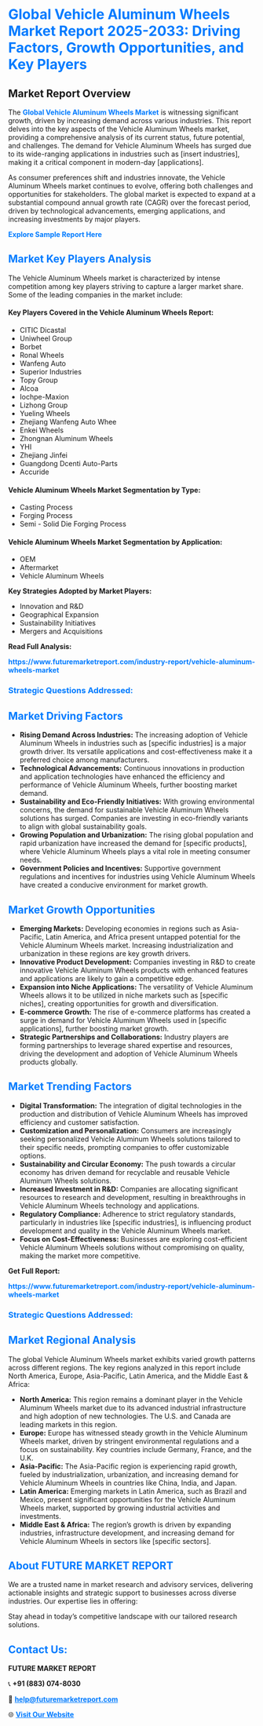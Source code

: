 <h1 style="color: #007BFF;">Global Vehicle Aluminum Wheels Market Report 2025-2033: Driving Factors, Growth Opportunities, and Key Players</h1>

<section id="overview">
<h2>Market Report Overview</h2>
<p>The <a href="https://www.futuremarketreport.com/industry-report/vehicle-aluminum-wheels-market" style="color: #007BFF; text-decoration: none;"><strong>Global Vehicle Aluminum Wheels Market</strong></a> is witnessing significant growth, driven by increasing demand across various industries. This report delves into the key aspects of the Vehicle Aluminum Wheels market, providing a comprehensive analysis of its current status, future potential, and challenges. The demand for Vehicle Aluminum Wheels has surged due to its wide-ranging applications in industries such as [insert industries], making it a critical component in modern-day [applications].</p>
<p>As consumer preferences shift and industries innovate, the Vehicle Aluminum Wheels market continues to evolve, offering both challenges and opportunities for stakeholders. The global market is expected to expand at a substantial compound annual growth rate (CAGR) over the forecast period, driven by technological advancements, emerging applications, and increasing investments by major players.</p>
</section>

<section id="overview">
<p><a href="https://www.futuremarketreport.com/request-sample/reportId=126093" style="color: #007BFF; text-decoration: none;"><strong>Explore Sample Report Here</strong></a></p>
</section>

<section id="key-players">
<h2 style="color: #007BFF;">Market Key Players Analysis</h2>
<p>The Vehicle Aluminum Wheels market is characterized by intense competition among key players striving to capture a larger market share. Some of the leading companies in the market include:</p>
<h4>Key Players Covered in the Vehicle Aluminum Wheels Report:</h4>
<ul><li>CITIC Dicastal</li><li>Uniwheel Group</li><li>Borbet</li><li>Ronal Wheels</li><li>Wanfeng Auto</li><li>Superior Industries</li><li>Topy Group</li><li>Alcoa</li><li>Iochpe-Maxion</li><li>Lizhong Group</li><li>Yueling Wheels</li><li>Zhejiang Wanfeng Auto Whee</li><li>Enkei Wheels</li><li>Zhongnan Aluminum Wheels</li><li>YHI</li><li>Zhejiang Jinfei</li><li>Guangdong Dcenti Auto-Parts</li><li>Accuride</li></ul>
<h4>Vehicle Aluminum Wheels Market Segmentation by Type:</h4>
<ul><li>Casting Process</li><li>Forging Process</li><li>Semi - Solid Die Forging Process</li></ul>

<h4>Vehicle Aluminum Wheels Market Segmentation by Application:</h4>
<ul><li>OEM</li><li>Aftermarket</li><li>Vehicle Aluminum Wheels</li></ul>
<p><strong>Key Strategies Adopted by Market Players:</strong></p>
<ul>
<li>Innovation and R&D</li>
<li>Geographical Expansion</li>
<li>Sustainability Initiatives</li>
<li>Mergers and Acquisitions</li>
</ul>
</section>

<section>
<p><strong>Read Full Analysis: </strong></p><a href="https://www.futuremarketreport.com/industry-report/vehicle-aluminum-wheels-market" style="color: #007BFF; text-decoration: none;"><strong>https://www.futuremarketreport.com/industry-report/vehicle-aluminum-wheels-market</strong></a>
<h3 style="color: #007BFF;">Strategic Questions Addressed:</h3>
</section>

<section id="driving-factors">
<h2 style="color: #007BFF;">Market Driving Factors</h2>
<ul>
<li><strong>Rising Demand Across Industries:</strong> The increasing adoption of Vehicle Aluminum Wheels in industries such as [specific industries] is a major growth driver. Its versatile applications and cost-effectiveness make it a preferred choice among manufacturers.</li>
<li><strong>Technological Advancements:</strong> Continuous innovations in production and application technologies have enhanced the efficiency and performance of Vehicle Aluminum Wheels, further boosting market demand.</li>
<li><strong>Sustainability and Eco-Friendly Initiatives:</strong> With growing environmental concerns, the demand for sustainable Vehicle Aluminum Wheels solutions has surged. Companies are investing in eco-friendly variants to align with global sustainability goals.</li>
<li><strong>Growing Population and Urbanization:</strong> The rising global population and rapid urbanization have increased the demand for [specific products], where Vehicle Aluminum Wheels plays a vital role in meeting consumer needs.</li>
<li><strong>Government Policies and Incentives:</strong> Supportive government regulations and incentives for industries using Vehicle Aluminum Wheels have created a conducive environment for market growth.</li>
</ul>
</section>

<section id="growth-opportunities">
<h2 style="color: #007BFF;">Market Growth Opportunities</h2>
<ul>
<li><strong>Emerging Markets:</strong> Developing economies in regions such as Asia-Pacific, Latin America, and Africa present untapped potential for the Vehicle Aluminum Wheels market. Increasing industrialization and urbanization in these regions are key growth drivers.</li>
<li><strong>Innovative Product Development:</strong> Companies investing in R&D to create innovative Vehicle Aluminum Wheels products with enhanced features and applications are likely to gain a competitive edge.</li>
<li><strong>Expansion into Niche Applications:</strong> The versatility of Vehicle Aluminum Wheels allows it to be utilized in niche markets such as [specific niches], creating opportunities for growth and diversification.</li>
<li><strong>E-commerce Growth:</strong> The rise of e-commerce platforms has created a surge in demand for Vehicle Aluminum Wheels used in [specific applications], further boosting market growth.</li>
<li><strong>Strategic Partnerships and Collaborations:</strong> Industry players are forming partnerships to leverage shared expertise and resources, driving the development and adoption of Vehicle Aluminum Wheels products globally.</li>
</ul>
</section>

<section id="trending-factors">
<h2 style="color: #007BFF;">Market Trending Factors</h2>
<ul>
<li><strong>Digital Transformation:</strong> The integration of digital technologies in the production and distribution of Vehicle Aluminum Wheels has improved efficiency and customer satisfaction.</li>
<li><strong>Customization and Personalization:</strong> Consumers are increasingly seeking personalized Vehicle Aluminum Wheels solutions tailored to their specific needs, prompting companies to offer customizable options.</li>
<li><strong>Sustainability and Circular Economy:</strong> The push towards a circular economy has driven demand for recyclable and reusable Vehicle Aluminum Wheels solutions.</li>
<li><strong>Increased Investment in R&D:</strong> Companies are allocating significant resources to research and development, resulting in breakthroughs in Vehicle Aluminum Wheels technology and applications.</li>
<li><strong>Regulatory Compliance:</strong> Adherence to strict regulatory standards, particularly in industries like [specific industries], is influencing product development and quality in the Vehicle Aluminum Wheels market.</li>
<li><strong>Focus on Cost-Effectiveness:</strong> Businesses are exploring cost-efficient Vehicle Aluminum Wheels solutions without compromising on quality, making the market more competitive.</li>
</ul>
</section>

<section>
<p><strong>Get Full Report: </strong></p><a href="https://www.futuremarketreport.com/industry-report/vehicle-aluminum-wheels-market" style="color: #007BFF; text-decoration: none;"><strong>https://www.futuremarketreport.com/industry-report/vehicle-aluminum-wheels-market</strong></a>
<h3 style="color: #007BFF;">Strategic Questions Addressed:</h3>
</section>


<section id="regional-analysis">
<h2 style="color: #007BFF;">Market Regional Analysis</h2>
<p>The global Vehicle Aluminum Wheels market exhibits varied growth patterns across different regions. The key regions analyzed in this report include North America, Europe, Asia-Pacific, Latin America, and the Middle East & Africa:</p>
<ul>
<li><strong>North America:</strong> This region remains a dominant player in the Vehicle Aluminum Wheels market due to its advanced industrial infrastructure and high adoption of new technologies. The U.S. and Canada are leading markets in this region.</li>
<li><strong>Europe:</strong> Europe has witnessed steady growth in the Vehicle Aluminum Wheels market, driven by stringent environmental regulations and a focus on sustainability. Key countries include Germany, France, and the U.K.</li>
<li><strong>Asia-Pacific:</strong> The Asia-Pacific region is experiencing rapid growth, fueled by industrialization, urbanization, and increasing demand for Vehicle Aluminum Wheels in countries like China, India, and Japan.</li>
<li><strong>Latin America:</strong> Emerging markets in Latin America, such as Brazil and Mexico, present significant opportunities for the Vehicle Aluminum Wheels market, supported by growing industrial activities and investments.</li>
<li><strong>Middle East & Africa:</strong> The region’s growth is driven by expanding industries, infrastructure development, and increasing demand for Vehicle Aluminum Wheels in sectors like [specific sectors].</li>
</ul>
</section>

<footer>
<h2 style="color: #007BFF;">About FUTURE MARKET REPORT</h2>
<p>We are a trusted name in market research and advisory services, delivering actionable insights and strategic support to businesses across diverse industries. Our expertise lies in offering:</p>

<p>Stay ahead in today’s competitive landscape with our tailored research solutions.</p>

<h2 style="color: #007BFF;">Contact Us:</h2>
<p><strong>FUTURE MARKET REPORT</strong></p>
<p>📞 <strong>+91 (883) 074-8030</strong></p>
<p>📧 <strong><a href="mailto:help@futuremarketreport.com" style="color: #007BFF;">help@futuremarketreport.com</a></strong></p>
<p>🌐 <strong><a href="https://www.futuremarketreport.com/" style="color: #007BFF;">Visit Our Website</a></strong></p>
</footer>